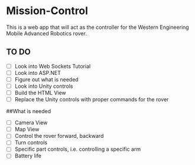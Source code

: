 # Mission-Control
This is a web app that will act as the controller for the Western Engineering Mobile Advanced Robotics rover.

## TO DO
- [ ] Look into Web Sockets Tutorial
- [ ] Look into ASP.NET 
- [ ] Figure out what is needed
- [ ] Look into Unity controls
- [ ] Build the HTML View
- [ ] Replace the Unity controls with proper commands for the rover

##What is needed
- [ ] Camera View
- [ ] Map View
- [ ] Control the rover forward, backward
- [ ] Turn controls
- [ ] Specific part controls, i.e. controlling a specific arm
- [ ] Battery life